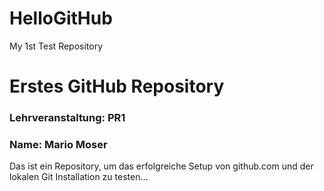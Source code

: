 # HelloGitHub
My 1st Test Repository
# Erstes GitHub Repository
### Lehrveranstaltung: PR1
### Name: Mario Moser

Das ist ein Repository, um das erfolgreiche Setup von github.com und der lokalen Git Installation zu testen...
